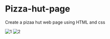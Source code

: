 # Pizza-hut-page
Create a pizaa hut web page using HTML and css

![1](https://user-images.githubusercontent.com/92079968/146517764-69a8bd2e-3fe2-4bbb-882e-dc56054e45ec.PNG)
![2](https://user-images.githubusercontent.com/92079968/146517789-50b56a04-5e82-4b4e-a895-8f64c8d733fd.PNG)

